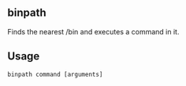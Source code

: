## binpath
Finds the nearest /bin and executes a command in it.

## Usage
`binpath command [arguments]`
